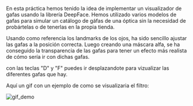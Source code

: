 En esta práctica hemos tenido la idea de implementar un visualizador de gafas usando la librería DeepFace. Hemos utilizado varios modelos de gafas para simular un catálogo de gáfas de una óptica sin la necesidad de probártelas o de tenerlas en la propia tienda.

Usando como referencia los landmarks de los ojos, ha sido sencillo ajustar las gafas a la posición correcta. Luego creando una máscara alfa, se ha conseguido la transparencia de las gafas para tener un efecto más realista de cómo sería ir con dichas gafas.

con las teclas "D" y "F" puedes ir desplazandote para vizualizar las diferentes gafas que hay. 

Aquí un gif con un ejemplo de como se visualizaria el filtro:

![gif_demo](https://github.com/Kronn0/VC_P4/assets/92724148/3035824a-5c1e-4d50-845b-277ec0e788ea)


